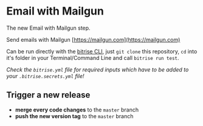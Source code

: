 # Email with Mailgun

The new Email with Mailgun step.

Send emails with Mailgun [https://mailgun.com](https://mailgun.com)

Can be run directly with the [bitrise CLI](https://github.com/bitrise-io/bitrise),
just `git clone` this repository, `cd` into it's folder in your Terminal/Command Line
and call `bitrise run test`.

*Check the `bitrise.yml` file for required inputs which have to be
added to your `.bitrise.secrets.yml` file!*

## Trigger a new release

- __merge every code changes__ to the `master` branch
- __push the new version tag__ to the `master` branch